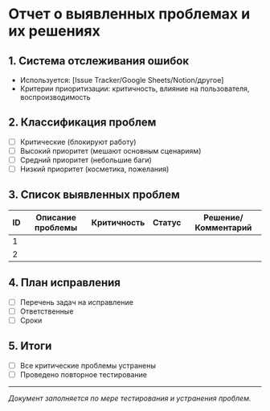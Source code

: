 # Отчет о выявленных проблемах и их решениях

## 1. Система отслеживания ошибок
- Используется: [Issue Tracker/Google Sheets/Notion/другое]
- Критерии приоритизации: критичность, влияние на пользователя, воспроизводимость

## 2. Классификация проблем
- [ ] Критические (блокируют работу)
- [ ] Высокий приоритет (мешают основным сценариям)
- [ ] Средний приоритет (небольшие баги)
- [ ] Низкий приоритет (косметика, пожелания)

## 3. Список выявленных проблем
| ID  | Описание проблемы         | Критичность | Статус   | Решение/Комментарий         |
|-----|--------------------------|-------------|----------|-----------------------------|
| 1   |                          |             |          |                             |
| 2   |                          |             |          |                             |

## 4. План исправления
- [ ] Перечень задач на исправление
- [ ] Ответственные
- [ ] Сроки

## 5. Итоги
- [ ] Все критические проблемы устранены
- [ ] Проведено повторное тестирование

---

*Документ заполняется по мере тестирования и устранения проблем.* 